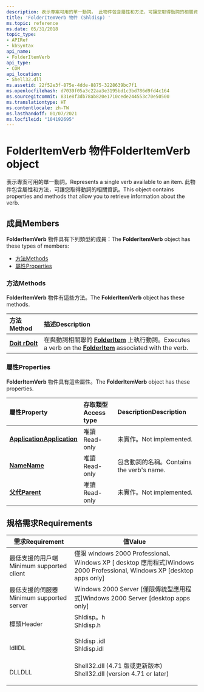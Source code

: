 ```yaml
---
description: 表示專案可用的單一動詞。 此物件包含屬性和方法，可讓您取得動詞的相關資訊。
title: 'FolderItemVerb 物件 (Shldisp) '
ms.topic: reference
ms.date: 05/31/2018
topic_type:
- APIRef
- kbSyntax
api_name:
- FolderItemVerb
api_type:
- COM
api_location:
- Shell32.dll
ms.assetid: 22f52e3f-875e-4dde-8875-3228639bc7f1
ms.openlocfilehash: d7039f05a3c22aa3e3195bd1c3bd786d9fd4c164
ms.sourcegitcommit: 831e8f3db78ab820e1710cede244553c70e50500
ms.translationtype: HT
ms.contentlocale: zh-TW
ms.lasthandoff: 01/07/2021
ms.locfileid: "104192695"
---
```

# <a name="folderitemverb-object"></a><span data-ttu-id="42e5a-104">FolderItemVerb 物件</span><span class="sxs-lookup"><span data-stu-id="42e5a-104">FolderItemVerb object</span></span>

<span data-ttu-id="42e5a-105">表示專案可用的單一動詞。</span><span class="sxs-lookup"><span data-stu-id="42e5a-105">Represents a single verb available to an item.</span></span> <span data-ttu-id="42e5a-106">此物件包含屬性和方法，可讓您取得動詞的相關資訊。</span><span class="sxs-lookup"><span data-stu-id="42e5a-106">This object contains properties and methods that allow you to retrieve information about the verb.</span></span>

## <a name="members"></a><span data-ttu-id="42e5a-107">成員</span><span class="sxs-lookup"><span data-stu-id="42e5a-107">Members</span></span>

<span data-ttu-id="42e5a-108">**FolderItemVerb** 物件具有下列類型的成員：</span><span class="sxs-lookup"><span data-stu-id="42e5a-108">The **FolderItemVerb** object has these types of members:</span></span>

-   [<span data-ttu-id="42e5a-109">方法</span><span class="sxs-lookup"><span data-stu-id="42e5a-109">Methods</span></span>](#methods)
-   [<span data-ttu-id="42e5a-110">屬性</span><span class="sxs-lookup"><span data-stu-id="42e5a-110">Properties</span></span>](#properties)

### <a name="methods"></a><span data-ttu-id="42e5a-111">方法</span><span class="sxs-lookup"><span data-stu-id="42e5a-111">Methods</span></span>

<span data-ttu-id="42e5a-112">**FolderItemVerb** 物件有這些方法。</span><span class="sxs-lookup"><span data-stu-id="42e5a-112">The **FolderItemVerb** object has these methods.</span></span>



| <span data-ttu-id="42e5a-113">方法</span><span class="sxs-lookup"><span data-stu-id="42e5a-113">Method</span></span>                              | <span data-ttu-id="42e5a-114">描述</span><span class="sxs-lookup"><span data-stu-id="42e5a-114">Description</span></span>                                                                                  |
|:------------------------------------|:---------------------------------------------------------------------------------------------|
| [<span data-ttu-id="42e5a-115">**Doit r**</span><span class="sxs-lookup"><span data-stu-id="42e5a-115">**DoIt**</span></span>](folderitemverb-doit.md) | <span data-ttu-id="42e5a-116">在與動詞相關聯的 [**FolderItem**](folderitem.md) 上執行動詞。</span><span class="sxs-lookup"><span data-stu-id="42e5a-116">Executes a verb on the [**FolderItem**](folderitem.md) associated with the verb.</span></span><br/> |



 

### <a name="properties"></a><span data-ttu-id="42e5a-117">屬性</span><span class="sxs-lookup"><span data-stu-id="42e5a-117">Properties</span></span>

<span data-ttu-id="42e5a-118">**FolderItemVerb** 物件具有這些屬性。</span><span class="sxs-lookup"><span data-stu-id="42e5a-118">The **FolderItemVerb** object has these properties.</span></span>



| <span data-ttu-id="42e5a-119">屬性</span><span class="sxs-lookup"><span data-stu-id="42e5a-119">Property</span></span>                                                     | <span data-ttu-id="42e5a-120">存取類型</span><span class="sxs-lookup"><span data-stu-id="42e5a-120">Access type</span></span>          | <span data-ttu-id="42e5a-121">Description</span><span class="sxs-lookup"><span data-stu-id="42e5a-121">Description</span></span>                          |
|:-------------------------------------------------------------|:---------------------|:-------------------------------------|
| [<span data-ttu-id="42e5a-122">**Application**</span><span class="sxs-lookup"><span data-stu-id="42e5a-122">**Application**</span></span>](folderitemverb-application.md)<br/> | <span data-ttu-id="42e5a-123">唯讀</span><span class="sxs-lookup"><span data-stu-id="42e5a-123">Read-only</span></span><br/> | <span data-ttu-id="42e5a-124">未實作。</span><span class="sxs-lookup"><span data-stu-id="42e5a-124">Not implemented.</span></span><br/>          |
| [<span data-ttu-id="42e5a-125">**Name**</span><span class="sxs-lookup"><span data-stu-id="42e5a-125">**Name**</span></span>](folderitemverb-name.md)<br/>               | <span data-ttu-id="42e5a-126">唯讀</span><span class="sxs-lookup"><span data-stu-id="42e5a-126">Read-only</span></span><br/> | <span data-ttu-id="42e5a-127">包含動詞的名稱。</span><span class="sxs-lookup"><span data-stu-id="42e5a-127">Contains the verb's name.</span></span><br/> |
| [<span data-ttu-id="42e5a-128">**父代**</span><span class="sxs-lookup"><span data-stu-id="42e5a-128">**Parent**</span></span>](folderitemverb-parent.md)<br/>           | <span data-ttu-id="42e5a-129">唯讀</span><span class="sxs-lookup"><span data-stu-id="42e5a-129">Read-only</span></span><br/> | <span data-ttu-id="42e5a-130">未實作。</span><span class="sxs-lookup"><span data-stu-id="42e5a-130">Not implemented.</span></span><br/>          |



 

## <a name="requirements"></a><span data-ttu-id="42e5a-131">規格需求</span><span class="sxs-lookup"><span data-stu-id="42e5a-131">Requirements</span></span>



| <span data-ttu-id="42e5a-132">需求</span><span class="sxs-lookup"><span data-stu-id="42e5a-132">Requirement</span></span> | <span data-ttu-id="42e5a-133">值</span><span class="sxs-lookup"><span data-stu-id="42e5a-133">Value</span></span> |
|-------------------------------------|----------------------------------------------------------------------------------------------------------------|
| <span data-ttu-id="42e5a-134">最低支援的用戶端</span><span class="sxs-lookup"><span data-stu-id="42e5a-134">Minimum supported client</span></span><br/> | <span data-ttu-id="42e5a-135">僅限 windows 2000 Professional、Windows XP \[ desktop 應用程式\]</span><span class="sxs-lookup"><span data-stu-id="42e5a-135">Windows 2000 Professional, Windows XP \[desktop apps only\]</span></span><br/>                                         |
| <span data-ttu-id="42e5a-136">最低支援的伺服器</span><span class="sxs-lookup"><span data-stu-id="42e5a-136">Minimum supported server</span></span><br/> | <span data-ttu-id="42e5a-137">Windows 2000 Server \[僅限傳統型應用程式\]</span><span class="sxs-lookup"><span data-stu-id="42e5a-137">Windows 2000 Server \[desktop apps only\]</span></span><br/>                                                           |
| <span data-ttu-id="42e5a-138">標頭</span><span class="sxs-lookup"><span data-stu-id="42e5a-138">Header</span></span><br/>                   | <dl> <span data-ttu-id="42e5a-139"><dt>Shldisp。h</dt></span><span class="sxs-lookup"><span data-stu-id="42e5a-139"><dt>Shldisp.h</dt></span></span> </dl>                           |
| <span data-ttu-id="42e5a-140">Idl</span><span class="sxs-lookup"><span data-stu-id="42e5a-140">IDL</span></span><br/>                      | <dl> <span data-ttu-id="42e5a-141"><dt>Shldisp .idl</dt></span><span class="sxs-lookup"><span data-stu-id="42e5a-141"><dt>Shldisp.idl</dt></span></span> </dl>                         |
| <span data-ttu-id="42e5a-142">DLL</span><span class="sxs-lookup"><span data-stu-id="42e5a-142">DLL</span></span><br/>                      | <dl> <span data-ttu-id="42e5a-143"><dt>Shell32.dll (4.71 版或更新版本) </dt></span><span class="sxs-lookup"><span data-stu-id="42e5a-143"><dt>Shell32.dll (version 4.71 or later)</dt></span></span> </dl> |



 

 




